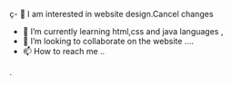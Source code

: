 ç- 👀 I am interested in website design.Cancel changes
- 🌱 I’m currently learning html,css and java languages ,
- 💞️ I’m looking to collaborate on the website ....
- 📫 How to reach me ..

<!---
ibrahimaydn/ibrahimaydn is a ✨ special ✨ repository because its `README.md` (this file) appears on your GitHub profile.
You can click the Preview link to take a look at your change
---> 
.
